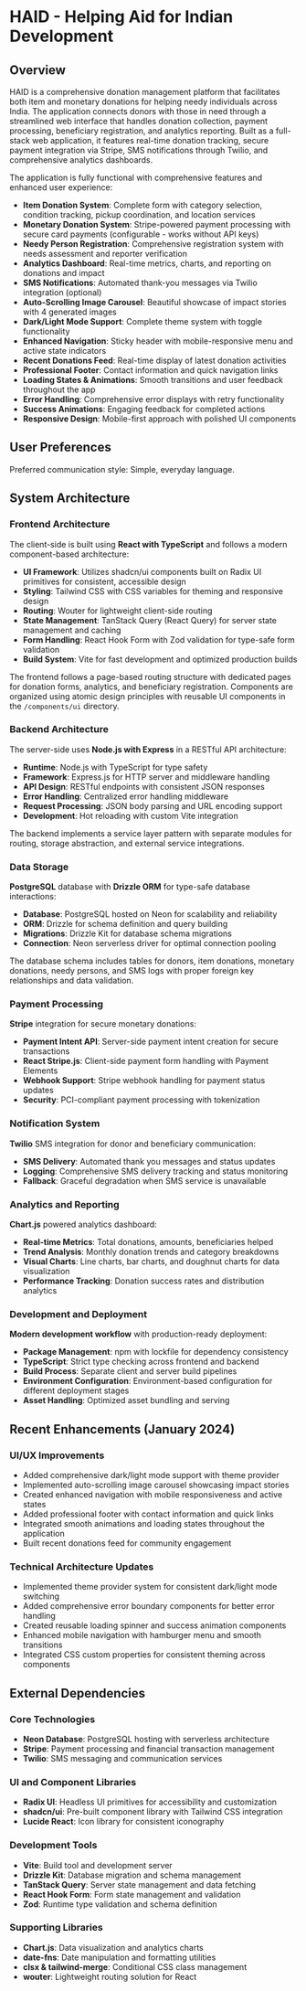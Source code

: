 # HAID - Helping Aid for Indian Development

## Overview

HAID is a comprehensive donation management platform that facilitates both item and monetary donations for helping needy individuals across India. The application connects donors with those in need through a streamlined web interface that handles donation collection, payment processing, beneficiary registration, and analytics reporting. Built as a full-stack web application, it features real-time donation tracking, secure payment integration via Stripe, SMS notifications through Twilio, and comprehensive analytics dashboards.

The application is fully functional with comprehensive features and enhanced user experience:

- **Item Donation System**: Complete form with category selection, condition tracking, pickup coordination, and location services
- **Monetary Donation System**: Stripe-powered payment processing with secure card payments (configurable - works without API keys)
- **Needy Person Registration**: Comprehensive registration system with needs assessment and reporter verification
- **Analytics Dashboard**: Real-time metrics, charts, and reporting on donations and impact
- **SMS Notifications**: Automated thank-you messages via Twilio integration (optional)
- **Auto-Scrolling Image Carousel**: Beautiful showcase of impact stories with 4 generated images
- **Dark/Light Mode Support**: Complete theme system with toggle functionality
- **Enhanced Navigation**: Sticky header with mobile-responsive menu and active state indicators
- **Recent Donations Feed**: Real-time display of latest donation activities
- **Professional Footer**: Contact information and quick navigation links
- **Loading States & Animations**: Smooth transitions and user feedback throughout the app
- **Error Handling**: Comprehensive error displays with retry functionality
- **Success Animations**: Engaging feedback for completed actions
- **Responsive Design**: Mobile-first approach with polished UI components

## User Preferences

Preferred communication style: Simple, everyday language.

## System Architecture

### Frontend Architecture
The client-side is built using **React with TypeScript** and follows a modern component-based architecture:

- **UI Framework**: Utilizes shadcn/ui components built on Radix UI primitives for consistent, accessible design
- **Styling**: Tailwind CSS with CSS variables for theming and responsive design
- **Routing**: Wouter for lightweight client-side routing
- **State Management**: TanStack Query (React Query) for server state management and caching
- **Form Handling**: React Hook Form with Zod validation for type-safe form validation
- **Build System**: Vite for fast development and optimized production builds

The frontend follows a page-based routing structure with dedicated pages for donation forms, analytics, and beneficiary registration. Components are organized using atomic design principles with reusable UI components in the `/components/ui` directory.

### Backend Architecture
The server-side uses **Node.js with Express** in a RESTful API architecture:

- **Runtime**: Node.js with TypeScript for type safety
- **Framework**: Express.js for HTTP server and middleware handling
- **API Design**: RESTful endpoints with consistent JSON responses
- **Error Handling**: Centralized error handling middleware
- **Request Processing**: JSON body parsing and URL encoding support
- **Development**: Hot reloading with custom Vite integration

The backend implements a service layer pattern with separate modules for routing, storage abstraction, and external service integrations.

### Data Storage
**PostgreSQL** database with **Drizzle ORM** for type-safe database interactions:

- **Database**: PostgreSQL hosted on Neon for scalability and reliability
- **ORM**: Drizzle for schema definition and query building
- **Migrations**: Drizzle Kit for database schema migrations
- **Connection**: Neon serverless driver for optimal connection pooling

The database schema includes tables for donors, item donations, monetary donations, needy persons, and SMS logs with proper foreign key relationships and data validation.

### Payment Processing
**Stripe** integration for secure monetary donations:

- **Payment Intent API**: Server-side payment intent creation for secure transactions
- **React Stripe.js**: Client-side payment form handling with Payment Elements
- **Webhook Support**: Stripe webhook handling for payment status updates
- **Security**: PCI-compliant payment processing with tokenization

### Notification System
**Twilio** SMS integration for donor and beneficiary communication:

- **SMS Delivery**: Automated thank you messages and status updates
- **Logging**: Comprehensive SMS delivery tracking and status monitoring
- **Fallback**: Graceful degradation when SMS service is unavailable

### Analytics and Reporting
**Chart.js** powered analytics dashboard:

- **Real-time Metrics**: Total donations, amounts, beneficiaries helped
- **Trend Analysis**: Monthly donation trends and category breakdowns
- **Visual Charts**: Line charts, bar charts, and doughnut charts for data visualization
- **Performance Tracking**: Donation success rates and distribution analytics

### Development and Deployment
**Modern development workflow** with production-ready deployment:

- **Package Management**: npm with lockfile for dependency consistency
- **TypeScript**: Strict type checking across frontend and backend
- **Build Process**: Separate client and server build pipelines
- **Environment Configuration**: Environment-based configuration for different deployment stages
- **Asset Handling**: Optimized asset bundling and serving

## Recent Enhancements (January 2024)

### UI/UX Improvements
- Added comprehensive dark/light mode support with theme provider
- Implemented auto-scrolling image carousel showcasing impact stories
- Created enhanced navigation with mobile responsiveness and active states
- Added professional footer with contact information and quick links
- Integrated smooth animations and loading states throughout the application
- Built recent donations feed for community engagement

### Technical Architecture Updates
- Implemented theme provider system for consistent dark/light mode switching
- Added comprehensive error boundary components for better error handling
- Created reusable loading spinner and success animation components
- Enhanced mobile navigation with hamburger menu and smooth transitions
- Integrated CSS custom properties for consistent theming across components

## External Dependencies

### Core Technologies
- **Neon Database**: PostgreSQL hosting with serverless architecture
- **Stripe**: Payment processing and financial transaction management
- **Twilio**: SMS messaging and communication services

### UI and Component Libraries
- **Radix UI**: Headless UI primitives for accessibility and customization
- **shadcn/ui**: Pre-built component library with Tailwind CSS integration
- **Lucide React**: Icon library for consistent iconography

### Development Tools
- **Vite**: Build tool and development server
- **Drizzle Kit**: Database migration and schema management
- **TanStack Query**: Server state management and data fetching
- **React Hook Form**: Form state management and validation
- **Zod**: Runtime type validation and schema definition

### Supporting Libraries
- **Chart.js**: Data visualization and analytics charts
- **date-fns**: Date manipulation and formatting utilities
- **clsx & tailwind-merge**: Conditional CSS class management
- **wouter**: Lightweight routing solution for React